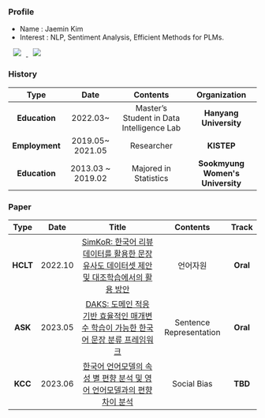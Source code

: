 ###  Profile 
   *  Name : Jaemin Kim
   *  Interest : NLP, Sentiment Analysis, Efficient Methods for PLMs.

<!-- [![Gmail Badge](https://img.shields.io/badge/Gmail-d14836?style=flat-square&logo=Gmail&logoColor=white&link=mailto:nayohan13@gmail.com)](mailto:jaemink@hanyang.ac.kr)
-->

<a href="https://www.notion.so/745836a194304684b55c1beae0688949">
    <img 
        src="http://img.shields.io/badge/-CV-black?style=flat&logo=Notion&link=https://nayohan.notion.site/f171ae04018c49d28a5d99298c0a5b28"
        style="height : auto; margin-left : 10px; margin-right : 10px;"/>
</a>
<a href="https://kimfunn.github.io/">
    <img 
        src="https://img.shields.io/badge/Github-181717?style=flat-square&logo=Github&logoColor=white"
        style="height : auto; margin-left : 10px; margin-right : 10px;"/>
</a>
<!--[![Hits](https://hits.seeyoufarm.com/api/count/incr/badge.svg?url=https%3A%2F%2Fgithub.com%2Fnayohan&count_bg=%2379C83D&title_bg=%23555555&icon=&icon_color=%23E7E7E7&title=hits&edge_flat=false)](https://hits.seeyoufarm.com)
![Hits](https://img.shields.io/github/followers/nayohan?label=Follow)
-->
<!-- [![Hits](https://hits.seeyoufarm.com/api/count/incr/badge.svg?url=https%3A%2F%2Fgithub.com%2Fnayohan&count_bg=%2379C83D&title_bg=%23555555&icon=&icon_color=%23E7E7E7&title=hits&edge_flat=false)](https://hits.seeyoufarm.com)
![Hits](https://img.shields.io/github/followers/nayohan?label=Follow)
 -->




### History

| **Type** | **Date** | **Contents** | **Organization** |
|:--------:|:--------:|:--------:|:--------:|
| **Education** | 2022.03~ | Master’s Student in Data Intelligence Lab |	**Hanyang University** |
| **Employment** | 2019.05~ 2021.05 | Researcher |	**KISTEP** |
| **Education** |	2013.03 ~ 2019.02 |	Majored in Statistics |	**Sookmyung Women's University** |


###  Paper

| **Type** | **Date** | **Title** |**Contents** | **Track** |
|:--------:|:--------:|:--------:|:--------:|:--------:|
| **HCLT** | 2022.10 | [SimKoR: 한국어 리뷰 데이터를 활용한 문장 유사도 데이터셋 제안 및 대조학습에서의 활용 방안](http://www.hclt.kr/dwn/?v=bG5iOmNvbmZlcmVuY2U7aWR4OjM0) | 언어자원 | **Oral** |
| **ASK** | 2023.05 | [DAKS: 도메인 적응 기반 효율적인 매개변수 학습이 가능한 한국어 문장 분류 프레임워크]() | Sentence Representation | **Oral** |
| **KCC** | 2023.06 | [한국어 언어모델의 속성 별 편향 분석 및 영어 언어모델과의 편향 차이 분석]() | Social Bias | **TBD** |






